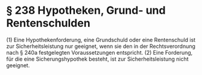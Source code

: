 # § 238 Hypotheken, Grund- und Rentenschulden
(1) Eine Hypothekenforderung, eine Grundschuld oder eine Rentenschuld ist zur Sicherheitsleistung nur geeignet, wenn sie den in der Rechtsverordnung nach § 240a festgelegten Voraussetzungen entspricht.
(2) Eine Forderung, für die eine Sicherungshypothek besteht, ist zur Sicherheitsleistung nicht geeignet.